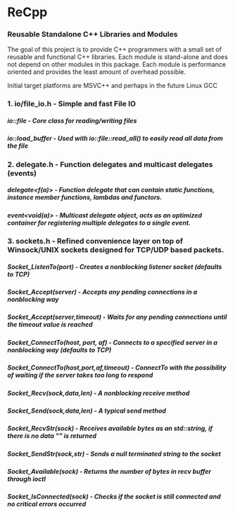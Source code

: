 # ReCpp
### Reusable Standalone C++ Libraries and Modules

The goal of this project is to provide C++ programmers with a small set of reusable and functional C++ libraries. Each module is stand-alone and does not depend on other modules in this package. Each module is performance oriented and provides the least amount of overhead possible.

Initial target platforms are MSVC++ and perhaps in the future Linux GCC

### 1. io/file_io.h - Simple and fast File IO
##### io::file        - Core class for reading/writing files
##### io::load_buffer - Used with io::file::read_all() to easily read all data from the file


### 2. delegate.h - Function delegates and multicast delegates (events)
##### delegate<f(a)> - Function delegate that can contain static functions, instance member functions, lambdas and functors.
##### event<void(a)> - Multicast delegate object, acts as an optimized container for registering multiple delegates to a single event.

### 3. sockets.h - Refined convenience layer on top of Winsock/UNIX sockets designed for TCP/UDP based packets.
##### Socket_ListenTo(port)             - Creates a nonblocking listener socket (defaults to TCP)
##### Socket_Accept(server)             - Accepts any pending connections in a nonblocking way
##### Socket_Accept(server,timeout)     - Waits for any pending connections until the timeout value is reached
##### Socket_ConnectTo(host, port, af)  - Connects to a specified server in a nonblocking way (defaults to TCP)
##### Socket_ConnectTo(host,port,af,timeout) - ConnectTo with the possibility of waiting if the server takes too long to respond
##### Socket_Recv(sock,data,len)        - A nonblocking receive method
##### Socket_Send(sock,data,len)        - A typical send method
##### Socket_RecvStr(sock)              - Receives available bytes as an std::string, if there is no data "" is returned
##### Socket_SendStr(sock,str)          - Sends a null terminated string to the socket
##### Socket_Available(sock)            - Returns the number of bytes in recv buffer through ioctl
##### Socket_IsConnected(sock)          - Checks if the socket is still connected and no critical errors occurred